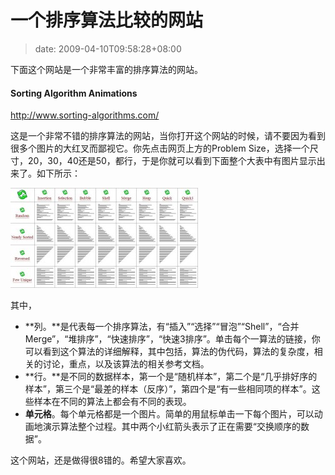 # 一个排序算法比较的网站
>date: 2009-04-10T09:58:28+08:00


下面这个网站是一个非常丰富的排序算法的网站。


#### Sorting Algorithm Animations
<http://www.sorting-algorithms.com/>


这是一个非常不错的排序算法的网站，当你打开这个网站的时候，请不要因为看到很多个图片的大红叉而鄙视它。你先点击网页上方的Problem Size，选择一个尺寸，20，30，40还是50，都行，于是你就可以看到下面整个大表中有图片显示出来了。如下所示：


[![sort](/assets/images/coolshell.cn/wp-content/uploads/2009/04/sort-300x160.jpg "sort")](https://coolshell.cn/wp-content/uploads/2009/04/sort.jpg)



其中，


* **列。**是代表每一个排序算法，有“插入”“选择”“冒泡”“Shell”，“合并Merge”，“堆排序”，“快速排序”，“快速3排序”。单击每个一算法的链接，你可以看到这个算法的详细解释，其中包括，算法的伪代码，算法的复杂度，相关的讨论，重点，以及该算法的相关参考文档。
* **行。**是不同的数据样本，第一个是“随机样本”，第二个是“几乎排好序的样本”，第三个是“最差的样本（反序）”，第四个是“有一些相同项的样本”。这些样本在不同的算法上都会有不同的表现。
* **单元格**。每个单元格都是一个图片。简单的用鼠标单击一下每个图片，可以动画地演示算法整个过程。其中两个小红箭头表示了正在需要“交换顺序的数据”。


这个网站，还是做得很8错的。希望大家喜欢。



